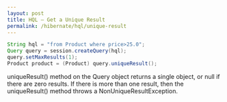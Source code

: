 ```yaml
---
layout: post
title: HQL – Get a Unique Result
permalink: /hibernate/hql/unique-result
---
```


```java
String hql = "from Product where price>25.0";
Query query = session.createQuery(hql);
query.setMaxResults(1);
Product product = (Product) query.uniqueResult();
```

uniqueResult() method on the Query object returns a single object, or null if there are zero results. If there is more than one result, then the uniqueResult() method throws a NonUniqueResultException.

